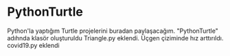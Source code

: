 # PythonTurtle
Python'la yaptığım Turtle projelerini buradan paylaşacağım.
"PythonTurtle" adıhnda klasör oluşturuldu
Triangle.py eklendi.
Üçgen çiziminde hız arttırıldı.
covid19.py eklendi
